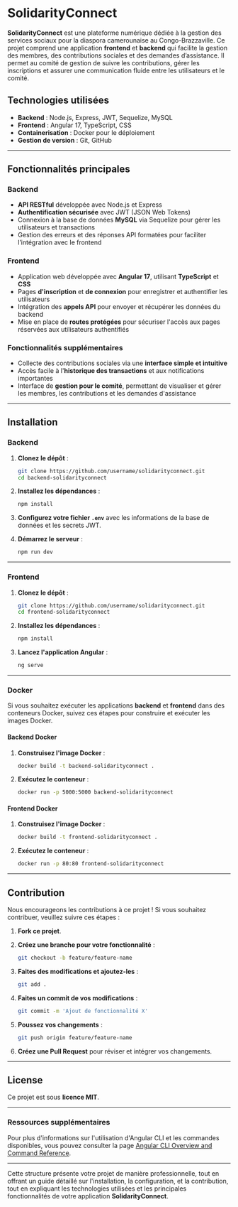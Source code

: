 
# **SolidarityConnect**

**SolidarityConnect** est une plateforme numérique dédiée à la gestion des services sociaux pour la diaspora camerounaise au Congo-Brazzaville. Ce projet comprend une application **frontend** et **backend** qui facilite la gestion des membres, des contributions sociales et des demandes d’assistance. Il permet au comité de gestion de suivre les contributions, gérer les inscriptions et assurer une communication fluide entre les utilisateurs et le comité.

## **Technologies utilisées**
- **Backend** : Node.js, Express, JWT, Sequelize, MySQL
- **Frontend** : Angular 17, TypeScript, CSS
- **Containerisation** : Docker pour le déploiement
- **Gestion de version** : Git, GitHub

---

## **Fonctionnalités principales**

### **Backend**
- **API RESTful** développée avec Node.js et Express
- **Authentification sécurisée** avec JWT (JSON Web Tokens)
- Connexion à la base de données **MySQL** via Sequelize pour gérer les utilisateurs et transactions
- Gestion des erreurs et des réponses API formatées pour faciliter l’intégration avec le frontend

### **Frontend**
- Application web développée avec **Angular 17**, utilisant **TypeScript** et **CSS**
- Pages **d'inscription** et **de connexion** pour enregistrer et authentifier les utilisateurs
- Intégration des **appels API** pour envoyer et récupérer les données du backend
- Mise en place de **routes protégées** pour sécuriser l'accès aux pages réservées aux utilisateurs authentifiés

### **Fonctionnalités supplémentaires**
- Collecte des contributions sociales via une **interface simple et intuitive**
- Accès facile à l'**historique des transactions** et aux notifications importantes
- Interface de **gestion pour le comité**, permettant de visualiser et gérer les membres, les contributions et les demandes d'assistance

---

## **Installation**

### **Backend**
1. **Clonez le dépôt** :
   ```bash
   git clone https://github.com/username/solidarityconnect.git
   cd backend-solidarityconnect
   ```

2. **Installez les dépendances** :
   ```bash
   npm install
   ```

3. **Configurez votre fichier `.env`** avec les informations de la base de données et les secrets JWT.

4. **Démarrez le serveur** :
   ```bash
   npm run dev
   ```

---

### **Frontend**
1. **Clonez le dépôt** :
   ```bash
   git clone https://github.com/username/solidarityconnect.git
   cd frontend-solidarityconnect
   ```

2. **Installez les dépendances** :
   ```bash
   npm install
   ```

3. **Lancez l'application Angular** :
   ```bash
   ng serve
   ```

---

### **Docker**
Si vous souhaitez exécuter les applications **backend** et **frontend** dans des conteneurs Docker, suivez ces étapes pour construire et exécuter les images Docker.

#### **Backend Docker**
1. **Construisez l'image Docker** :
   ```bash
   docker build -t backend-solidarityconnect .
   ```

2. **Exécutez le conteneur** :
   ```bash
   docker run -p 5000:5000 backend-solidarityconnect
   ```

#### **Frontend Docker**
1. **Construisez l'image Docker** :
   ```bash
   docker build -t frontend-solidarityconnect .
   ```

2. **Exécutez le conteneur** :
   ```bash
   docker run -p 80:80 frontend-solidarityconnect
   ```

---

## **Contribution**

Nous encourageons les contributions à ce projet ! Si vous souhaitez contribuer, veuillez suivre ces étapes :

1. **Fork ce projet**.
2. **Créez une branche pour votre fonctionnalité** :
   ```bash
   git checkout -b feature/feature-name
   ```

3. **Faites des modifications et ajoutez-les** :
   ```bash
   git add .
   ```

4. **Faites un commit de vos modifications** :
   ```bash
   git commit -m 'Ajout de fonctionnalité X'
   ```

5. **Poussez vos changements** :
   ```bash
   git push origin feature/feature-name
   ```

6. **Créez une Pull Request** pour réviser et intégrer vos changements.

---

## **License**
Ce projet est sous **licence MIT**.

---

### **Ressources supplémentaires**

Pour plus d'informations sur l'utilisation d'Angular CLI et les commandes disponibles, vous pouvez consulter la page [Angular CLI Overview and Command Reference](https://angular.dev/tools/cli).

---

Cette structure présente votre projet de manière professionnelle, tout en offrant un guide détaillé sur l'installation, la configuration, et la contribution, tout en expliquant les technologies utilisées et les principales fonctionnalités de votre application **SolidarityConnect**.